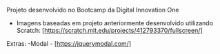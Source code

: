 Projeto desenvolvido no Bootcamp da Digital Innovation One

- Imagens baseadas em projeto anteriormente desenvolvido utilizando Scratch: [https://scratch.mit.edu/projects/412793370/fullscreen/]

Extras: 
-Modal - [https://jquerymodal.com/]